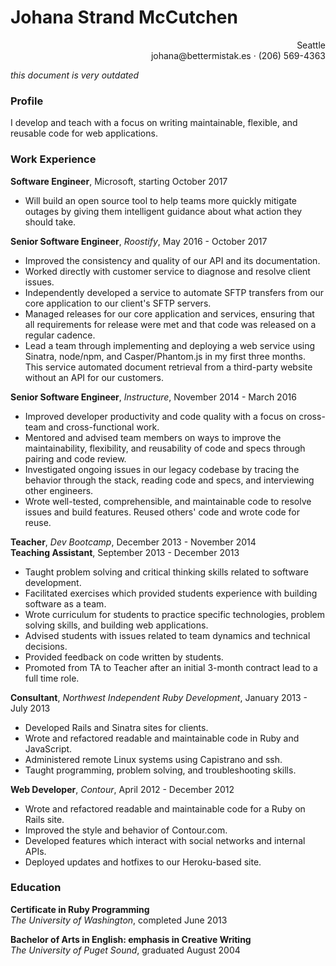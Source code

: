 <!--
---
layout: post
title: "Resume - Strand McCutchen"
date: 2012-09-02 15:13
tags: resume
comments: false
sharing: false
---
-->
# Johana Strand McCutchen
<p align="right">Seattle<br/>
johana@bettermistak.es · (206) 569-4363</p>

*this document is very outdated*

### Profile

I develop and teach with a focus on writing maintainable, flexible, and reusable code for web applications.

### Work Experience

**Software Engineer**, Microsoft, starting October 2017

- Will build an open source tool to help teams more quickly mitigate outages by giving them intelligent guidance about what action they should take.

**Senior Software Engineer**, _Roostify_, May 2016 - October 2017

- Improved the consistency and quality of our API and its documentation.
- Worked directly with customer service to diagnose and resolve client issues.
- Independently developed a service to automate SFTP transfers from our core application to our client's SFTP servers.
- Managed releases for our core application and services, ensuring that all requirements for release were met and that code was released on a regular cadence.
- Lead a team through implementing and deploying a web service using Sinatra, node/npm, and Casper/Phantom.js in my first three months. This service automated document retrieval from a third-party website without an API for our customers.

**Senior Software Engineer**, _Instructure_, November 2014 - March 2016

- Improved developer productivity and code quality with a focus on cross-team and cross-functional work.
- Mentored and advised team members on ways to improve the maintainability, flexibility, and reusability of code and specs through pairing and code review.
- Investigated ongoing issues in our legacy codebase by tracing the behavior through the stack, reading code and specs, and interviewing other engineers.
- Wrote well-tested, comprehensible, and maintainable code to resolve issues and build features. Reused others' code and wrote code for reuse.

**Teacher**, _Dev Bootcamp_, December 2013 - November 2014<br />
**Teaching Assistant**, September 2013 - December 2013

- Taught problem solving and critical thinking skills related to software development.
- Facilitated exercises which provided students experience with building software as a team.
- Wrote curriculum for students to practice specific technologies, problem solving skills, and building web applications.
- Advised students with issues related to team dynamics and technical decisions.
- Provided feedback on code written by students.
- Promoted from TA to Teacher after an initial 3-month contract lead to a full time role.

**Consultant**, _Northwest Independent Ruby Development_, January 2013 - July 2013

- Developed Rails and Sinatra sites for clients.
- Wrote and refactored readable and maintainable code in Ruby and JavaScript.
- Administered remote Linux systems using Capistrano and ssh.
- Taught programming, problem solving, and troubleshooting skills.

**Web Developer**, _Contour_, April 2012 - December 2012

- Wrote and refactored readable and maintainable code for a Ruby on Rails site.
- Improved the style and behavior of Contour.com.
- Developed features which interact with social networks and internal APIs.
- Deployed updates and hotfixes to our Heroku-based site.

### Education

**Certificate in Ruby Programming**<br />
_The University of Washington_, completed June 2013

**Bachelor of Arts in English: emphasis in Creative Writing**<br />
_The University of Puget Sound_, graduated August 2004
